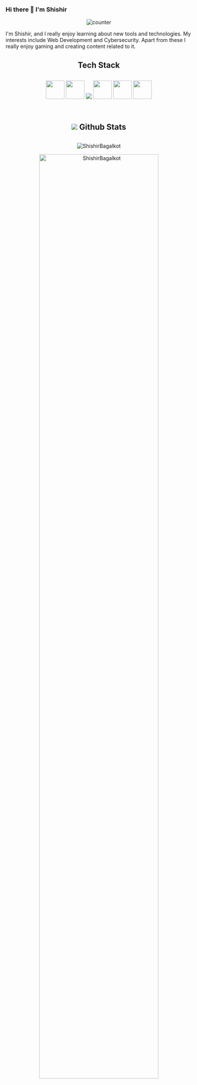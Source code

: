 ### Hi there 👋 I'm Shishir

<p align="center">
     <img src="https://profile-counter.glitch.me/{Shishirbagalkot}/count.svg"  alt="counter"/>
</p>

I'm Shishir, and I really enjoy learning about new tools and technologies. My interests include Web Development and Cybersecurity. Apart from these I really enjoy gaming and creating content related to it.

### <h2 align="center">Tech Stack <h2/>

<p align="center">
 <code><img width="50px" src="https://img.icons8.com/color/48/000000/java-coffee-cup-logo--v1.png"></code>
 <code><img width="50px"src="https://img.icons8.com/color/48/000000/python.png"></code>
 <code><img src="https://img.icons8.com/color/48/000000/django.png"/></code>
 <code><img width="50px" width="50px" src="https://img.icons8.com/color/2x/html-5.png"></code>
 <code><img width="50px"  src="https://img.icons8.com/color/2x/css3.png"></code>
 <code><img width="50px" src="https://github.com/bestofjs/bestofjs-webui/blob/master/public/logos/vscode.svg"></code>

</p>
</br>

<!-- ### <h2 align="center">Contributions<h2/>

<p align="center">
  <a href="https://github.com/Shishirbagalkot/github-readme-streak-stats">
    <img src="https://github-readme-streak-stats.herokuapp.com/?user=Shishirbagalkot&count_private=true&theme=dark&hide_border=true&background=0D1117&stroke=0000"/>
  </a> -->

### <h2 align="center"><img src="https://cutt.ly/KblcWC8"> Github Stats<h2/>
  
  <p align="center">    
<img src="https://github-readme-stats.vercel.app/api/top-langs/?username=Shishirbagalkot&theme=gotham&layout=compact&count_private=true" alt="ShishirBagalkot" />
</p>
  
<p align="center">
<img width="80%" height="80%" src="https://activity-graph.herokuapp.com/graph?username=Shishirbagalkot&theme=react-dark&count_private=true" alt="ShishirBagalkot" />
</p>
